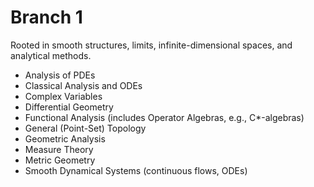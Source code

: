 # Branch 1
Rooted in smooth structures, limits, infinite-dimensional spaces, and analytical methods.

- Analysis of PDEs
- Classical Analysis and ODEs
- Complex Variables
- Differential Geometry
- Functional Analysis (includes Operator Algebras, e.g., C*-algebras)
- General (Point-Set) Topology
- Geometric Analysis
- Measure Theory
- Metric Geometry
- Smooth Dynamical Systems (continuous flows, ODEs)
